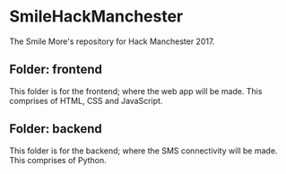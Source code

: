 # SmileHackManchester
The Smile More's repository for Hack Manchester 2017.

## Folder: frontend
This folder is for the frontend; where the web app will be made.
This comprises of HTML, CSS and JavaScript.

## Folder: backend
This folder is for the backend; where the SMS connectivity will be made.
This comprises of Python.